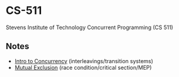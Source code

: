 # CS-511
Stevens Institute of Technology Concurrent Programming (CS 511)

## Notes
- [Intro to Concurrency](/notes/intro.md) (interleavings/transition systems)
- [Mutual Exclusion](/notes/mutual-exclusion.md) (race condition/critical section/MEP)
<!-- - [NAME](/notes/) (description) -->